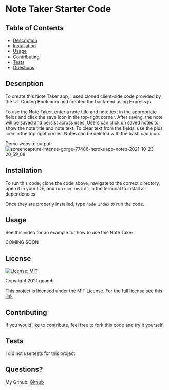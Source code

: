 # Note Taker Starter Code
## Table of Contents
* [Description](#description)
* [Installation](#installation)
* [Usage](#usage)
* [Contributing](#contributing)
* [Tests](#tests)
* [Questions](#questions)

## Description
To create this Note Taker app, I used cloned client-side code provided by the UT Coding Bootcamp and created the back-end using Express.js.

To use the Note Taker, enter a note title and note text in the appropriate fields and click the save icon in the top-right corner. After saving, the note will be saved and persist across uses. Users can click on saved notes to show the note title and note text. To clear text from the fields, use the plus icon in the top right corner. Notes can be deleted with the trash can icon.

Demo website output: ![screencapture-intense-gorge-77486-herokuapp-notes-2021-10-23-20_59_08](https://user-images.githubusercontent.com/86434738/138576336-161b2f52-f628-49c2-84b4-ec73ae2ddf8d.png)


## Installation

To run this code, clone the code above, navigate to the correct directory, open it in your IDE, and run `npm install` in the terminal to install all dependencies.

Once they are properly installed, type `node index` to run the code.

## Usage
See this video for an example for how to use this Note Taker:

COMING SOON

## License
[![License: MIT](https://img.shields.io/badge/License-MIT-red.svg)](https://opensource.org/licenses/MIT)

Copyright 2021 ggamb

This project is licensed under the MIT License. For the full license see this [link](https://opensource.org/licenses/MIT)

## Contributing

If you would like to contribute, feel free to fork this code and try it yourself.

## Tests
I did not use tests for this project.

## Questions?
My Github: [Github](https://github.com/ggamb)
